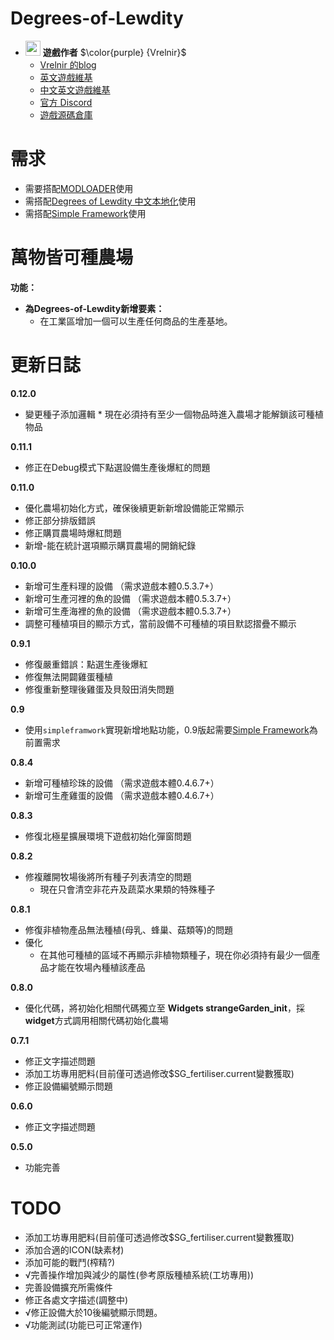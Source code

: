 # Degrees-of-Lewdity
- <img decoding="async" src="https://gitgud.io/uploads/-/system/user/avatar/9096/avatar.png" width="24" alt=""> <b>遊戲作者</b> $\color{purple} {Vrelnir}$
  - [Vrelnir 的blog][blog]
  - [英文遊戲維基][wiki-en]
  - [中文英文遊戲維基][wiki-cn]
  - [官方 Discord][discord]
  - [遊戲源碼倉庫][gitgud]

# 需求  
* 需要搭配[MODLOADER][JML]使用  
* 需搭配[Degrees of Lewdity 中文本地化][DOLCN]使用  
* 需搭配[Simple Framework][SF]使用  


# 萬物皆可種農場  
**功能：**  
* **為Degrees-of-Lewdity新增要素：**  
  * 在工業區增加一個可以生產任何商品的生產基地。
  
# 更新日誌 
**0.12.0**  
* 變更種子添加邏輯
        * 現在必須持有至少一個物品時進入農場才能解鎖該可種植物品  

**0.11.1**  
* 修正在Debug模式下點選設備生產後爆紅的問題  

**0.11.0**  
* 優化農場初始化方式，確保後續更新新增設備能正常顯示  
* 修正部分排版錯誤  
* 修正購買農場時爆紅問題  
* 新增-能在統計選項顯示購買農場的開銷紀錄  

**0.10.0**  
* 新增可生產料理的設備 （需求遊戲本體0.5.3.7+）  
* 新增可生產河裡的魚的設備 （需求遊戲本體0.5.3.7+）  
* 新增可生產海裡的魚的設備 （需求遊戲本體0.5.3.7+）  
* 調整可種植項目的顯示方式，當前設備不可種植的項目默認摺疊不顯示  

**0.9.1**  
* 修復嚴重錯誤：點選生產後爆紅  
* 修復無法開闢雞蛋種植  
* 修復重新整理後雞蛋及貝殼田消失問題  

**0.9**  
* 使用`simpleframwork`實現新增地點功能，0.9版起需要[Simple Framework][SF]為前置需求  

**0.8.4**  
* 新增可種植珍珠的設備 （需求遊戲本體0.4.6.7+） 
* 新增可生產雞蛋的設備 （需求遊戲本體0.4.6.7+） 


**0.8.3**  
* 修復北極星擴展環境下遊戲初始化彈窗問題  

**0.8.2**  
* 修複離開牧場後將所有種子列表清空的問題  
    * 現在只會清空非花卉及蔬菜水果類的特殊種子  
    
**0.8.1**  
* 修復非植物產品無法種植(母乳、蜂巢、菇類等)的問題  
* 優化  
    * 在其他可種植的區域不再顯示非植物類種子，現在你必須持有最少一個產品才能在牧場內種植該產品  

**0.8.0**  
* 優化代碼，將初始化相關代碼獨立至
**Widgets strangeGarden_init**，採**widget**方式調用相關代碼初始化農場  
 
**0.7.1**  
* 修正文字描述問題  
* 添加工坊專用肥料(目前僅可透過修改$SG_fertiliser.current變數獲取)  
* 修正設備編號顯示問題  

**0.6.0**  
* 修正文字描述問題  

**0.5.0**  
* 功能完善  

# TODO  
* 添加工坊專用肥料(目前僅可透過修改$SG_fertiliser.current變數獲取)  
* 添加合適的ICON(缺素材)  
* 添加可能的戰鬥(榨精?)  
* √完善操作增加與減少的屬性(參考原版種植系統(工坊專用))  
* 完善設備擴充所需條件   
* 修正各處文字描述(調整中)  
* √修正設備大於10後編號顯示問題。  
* √功能測試(功能已可正常運作)  

[blog]: https://vrelnir.blogspot.com/
[wiki-en]: https://degreesoflewdity.miraheze.org/wiki
[wiki-cn]: https://degreesoflewditycn.miraheze.org/wiki
[gitgud]: https://gitgud.io/Vrelnir/degrees-of-lewdity/-/tree/master/
[discord]: https://discord.gg/VznUtEh
[JML]:https://github.com/Lyoko-Jeremie/sugarcube-2-ModLoader  
[DOLCN]:https://github.com/Eltirosto/Degrees-of-Lewdity-Chinese-Localization  
[SF]:https://github.com/emicoto/DOLMods